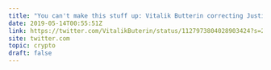 ```yaml
---
title: "You can't make this stuff up: Vitalik Butterin correcting Justin Sun on Twitter"
date: 2019-05-14T00:55:51Z
link: https://twitter.com/VitalikButerin/status/1127973804028903424?s=20&utm_medium=RSS&utm_source=hune
site: twitter.com
topic: crypto
draft: false
---
```

